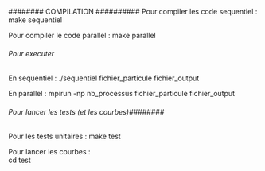 ######## COMPILATION ##########
Pour compiler les code sequentiel :
     make sequentiel

Pour compiler le code parallel :
     make parallel

###### Pour executer ######
En sequentiel :
   ./sequentiel fichier_particule fichier_output

En parallel :
   mpirun -np nb_processus fichier_particule fichier_output

###### Pour lancer les tests (et les courbes)########

Pour les tests unitaires :
     make test

Pour lancer les courbes :     
     cd test
     
